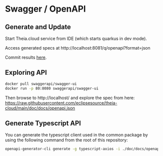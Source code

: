 # Swagger / OpenAPI

## Generate and Update

Start Theia.cloud service from IDE (which starts quarkus in dev mode).

Access generated specs at http://localhost:8081/q/openapi?format=json

Commit results [here](openapi.json).

## Exploring API

```bash
docker pull swaggerapi/swagger-ui
docker run -p 80:8080 swaggerapi/swagger-ui
```

Then browse to http://localhost/ and explore the spec from here: https://raw.githubusercontent.com/eclipsesource/theia-cloud/main/doc/docs/openapi.json

## Generate Typescript API

You can generate the typescript client used in the common package by using the following command from the root of this repository:

```bash
openapi-generator-cli generate -g typescript-axios -i ./doc/docs/openapi.json -o node/common/src/client/ --additional-properties=supportsES6=true,typescriptThreePlus=true
```
